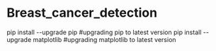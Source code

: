 # Breast_cancer_detection


pip install --upgrade pip #upgrading pip to latest version
pip install --upgrade matplotlib #upgrading matplotlib to latest version

